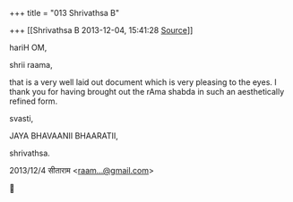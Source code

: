 +++
title = "013 Shrivathsa B"

+++
[[Shrivathsa B	2013-12-04, 15:41:28 [Source](https://groups.google.com/g/samskrita/c/KtZibHYafs8)]]



hariH OM,  

shrii raama,  
  

 that is a very well laid out document which is very pleasing to the eyes. I thank you for having brought out the rAma shabda in such an aesthetically refined form.  
  
svasti,  

 JAYA BHAVAANII BHAARATII,  

 shrivathsa.  

  
  

2013/12/4 सीताराम \<[raam...@gmail.com]()\>




